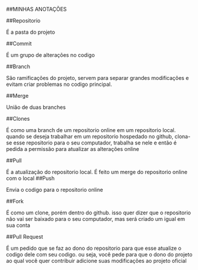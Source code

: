 
  ##MINHAS ANOTAÇÕES

  ##Repositorio

  É a pasta do projeto

  ##Commit

  É um grupo de alterações no codigo

  ##Branch

  São ramificações do projeto, servem para separar grandes modificações e evitam criar problemas no codigo principal.

  ##Merge

  União de duas branches

  ##Clones
 
  É como uma branch de um repositorio online em um repositorio local. quando se deseja trabalhar em um repositorio 
  hospedado no github, clona-se esse repositorio para o seu computador, trabalha se nele e então é pedida a permissão 
  para atualizar as alterações online

  ##Pull

  É a atualização do repositorio local. É feito um merge do repositorio online com o local
  ##Push

  Envia o codigo para o repositorio online

  ##Fork

  É como um clone, porém dentro do github. isso quer dizer que o repositorio não vai ser baixado para o seu computador, mas
  será criado um igual em sua conta

  ##Pull Request
 
  É um pedido que se faz ao dono do repositorio para que esse atualize o codigo dele com seu codigo. ou seja, você pede para
  que o dono do projeto ao qual você quer contribuir adicione suas modificações ao projeto oficial
 
   
